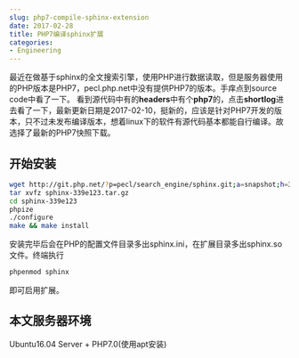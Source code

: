```yaml
---
slug: php7-compile-sphinx-extension
date: 2017-02-28
title: PHP7编译sphinx扩展
categories:
- Engineering
---
```

最近在做基于sphinx的全文搜索引擎，使用PHP进行数据读取，但是服务器使用的PHP版本是PHP7，pecl.php.net中没有提供PHP7的版本。手痒点到source code中看了一下。
看到源代码中有的**headers**中有个**php7**的，点击**shortlog**进去看了一下，最新更新日期是2017-02-10，挺新的，应该是针对PHP7开发的版本，只不过未发布编译版本，想着linux下的软件有源代码基本都能自行编译。故选择了最新的PHP7快照下载。
## 开始安装

```bash
wget http://git.php.net/?p=pecl/search_engine/sphinx.git;a=snapshot;h=339e123acb0ce7beb2d9d4f9094d6f8bcf15fb54;sf=tgz
tar xvfz sphinx-339e123.tar.gz
cd sphinx-339e123
phpize
./configure
make && make install
```

安装完毕后会在PHP的配置文件目录多出sphinx.ini，在扩展目录多出sphinx.so文件。终端执行
```bash
phpenmod sphinx
```

即可启用扩展。

## 本文服务器环境
Ubuntu16.04 Server + PHP7.0(使用apt安装)